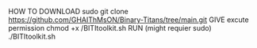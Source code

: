 HOW TO DOWNLOAD
sudo git clone https://github.com/GHAIThMsON/Binary-Titans/tree/main.git 
GIVE excute permission
chmod +x /BITItoolkit.sh
RUN (might requier sudo) 
./BITItoolkit.sh

